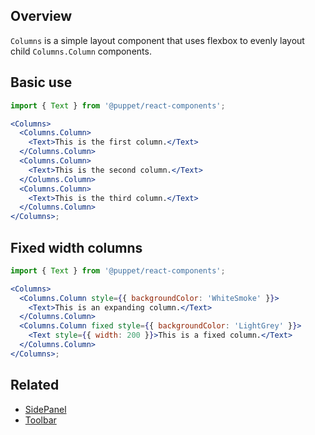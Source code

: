 ## Overview

`Columns` is a simple layout component that uses flexbox to evenly layout child
`Columns.Column` components.

## Basic use

```jsx
import { Text } from '@puppet/react-components';

<Columns>
  <Columns.Column>
    <Text>This is the first column.</Text>
  </Columns.Column>
  <Columns.Column>
    <Text>This is the second column.</Text>
  </Columns.Column>
  <Columns.Column>
    <Text>This is the third column.</Text>
  </Columns.Column>
</Columns>;
```

## Fixed width columns

```jsx
import { Text } from '@puppet/react-components';

<Columns>
  <Columns.Column style={{ backgroundColor: 'WhiteSmoke' }}>
    <Text>This is an expanding column.</Text>
  </Columns.Column>
  <Columns.Column fixed style={{ backgroundColor: 'LightGrey' }}>
    <Text style={{ width: 200 }}>This is a fixed column.</Text>
  </Columns.Column>
</Columns>;
```

## Related

- [SidePanel](#/React%20Components/SidePanel)
- [Toolbar](#/React%20Components/Toolbar)
